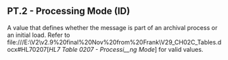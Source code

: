 ## PT.2 - Processing Mode (ID)

A value that defines whether the message is part of an archival process or an initial load. Refer to file:///E:\V2\v2.9%20final%20Nov%20from%20Frank\V29_CH02C_Tables.docx#HL70207[_HL7 Table 0207 - Processi__ng Mode_] for valid values.
